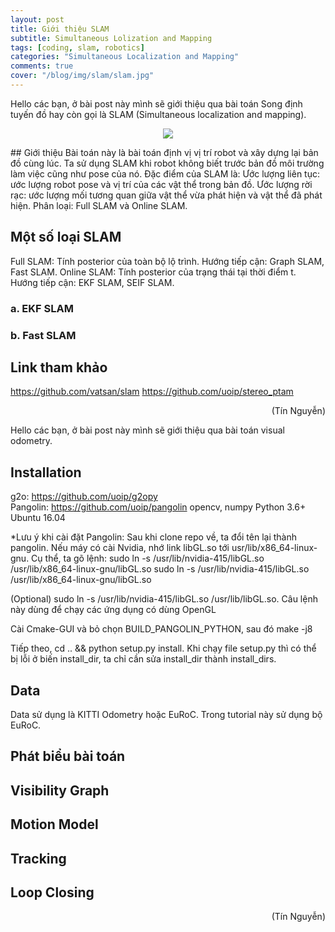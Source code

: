 ```yaml
---
layout: post
title: Giới thiệu SLAM
subtitle: Simultaneous Lolization and Mapping
tags: [coding, slam, robotics]
categories: "Simultaneous Localization and Mapping"
comments: true
cover: "/blog/img/slam/slam.jpg"
---
```


Hello các bạn, ở bài post này mình sẽ giới thiệu qua bài toán Song định tuyến đồ hay còn gọi là SLAM (Simultaneous localization and mapping).

<p align="center">
  <img src="https://github.com/ngthanhtin/ngthanhtin.github.io/blob/master/_data/robot.jpg?raw=true">
</p>
## Giới thiệu
Bài toán này là bài toán định vị vị trí robot và xây dựng lại bản đồ cùng lúc. Ta sử dụng SLAM khi robot không biết trước bản đồ môi trường làm việc cũng như pose của nó. 
Đặc điểm của SLAM là:
Ước lượng liên tục: ước lượng robot pose và vị trí của các vật thể trong bản đồ.
Ước lượng rời rạc: ước lượng mối tương quan giữa vật thể vừa phát hiện và vật thể đã phát hiện.
Phân loại: Full SLAM và Online SLAM.

## Một số loại SLAM
Full SLAM: Tính posterior của toàn bộ lộ trình. Hướng tiếp cận: Graph SLAM, Fast SLAM.
Online SLAM: Tính posterior của trạng thái tại thời điểm t. Hướng tiếp cận: EKF SLAM, SEIF SLAM.

### a. EKF SLAM
### b. Fast SLAM

## Link tham khảo
https://github.com/vatsan/slam
https://github.com/uoip/stereo_ptam

<div style="text-align: right"> (Tín Nguyễn) </div>


Hello các bạn, ở bài post này mình sẽ giới thiệu qua bài toán visual odometry.

## Installation
g2o: https://github.com/uoip/g2opy  
Pangolin:  https://github.com/uoip/pangolin
opencv, numpy
Python 3.6+
Ubuntu 16.04

*Lưu ý khi cài đặt Pangolin: Sau khi clone repo về, ta đổi tên lại thành pangolin.
Nếu máy có cài Nvidia, nhớ link libGL.so tới usr/lib/x86_64-linux-gnu. Cụ thể, ta gõ lệnh:
sudo ln -s /usr/lib/nvidia-415/libGL.so /usr/lib/x86_64-linux-gnu/libGL.so
sudo ln -s /usr/lib/nvidia-415/libGL.so /usr/lib/x86_64-linux-gnu/libGL.so

(Optional) sudo ln -s /usr/lib/nvidia-415/libGL.so /usr/lib/libGL.so. Câu lệnh này dùng để chạy các ứng dụng có dùng OpenGL

Cài Cmake-GUI và bỏ chọn BUILD_PANGOLIN_PYTHON, sau đó make -j8

Tiếp theo, cd .. && python setup.py install. Khi chạy file setup.py thì có thể bị lỗi ở biến install_dir, ta chỉ cần sửa install_dir thành install_dirs.

## Data
Data sử dụng là KITTI Odometry hoặc EuRoC. Trong tutorial này sử dụng bộ EuRoC.

## Phát biểu bài toán

## Visibility Graph

## Motion Model

## Tracking

## Loop Closing

<div style="text-align: right"> (Tín Nguyễn) </div>